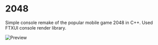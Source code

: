 # 2048
Simple console remake of the popular mobile game 2048 in C++. Used FTXUI console render library.

![Preview](https://i.ibb.co/bmFVFTb/screenshot-2048.png "Preview")
